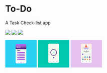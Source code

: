 # To-Do

A Task Check-list app


![](Todo_ui.jpg1?raw=true)
![](countdown_UI.jpg1?raw=true)
![](podcast_Ui.jpg1?raw=true)

<p float="left">
  <img src="/Todo_ui.jpg" width="100" />
  <img src="/countdown_UI.jpg" width="100" /> 
  <img src="/podcast_Ui.jpg" width="100" />
</p>


